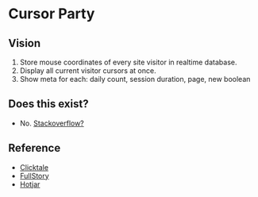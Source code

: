 # Cursor Party

## Vision

1. Store mouse coordinates of every site visitor in realtime database.
2. Display all current visitor cursors at once.
3. Show meta for each: daily count, session duration, page, new boolean

## Does this exist?

* No. [Stackoverflow?](https://stackoverflow.com/questions/10557491/track-cursor-movement-of-all-the-visitors-on-a-website)

## Reference

* [Clicktale](https://www.clicktale.com)
* [FullStory](https://www.fullstory.com)
* [Hotjar](https://www.hotjar.com)